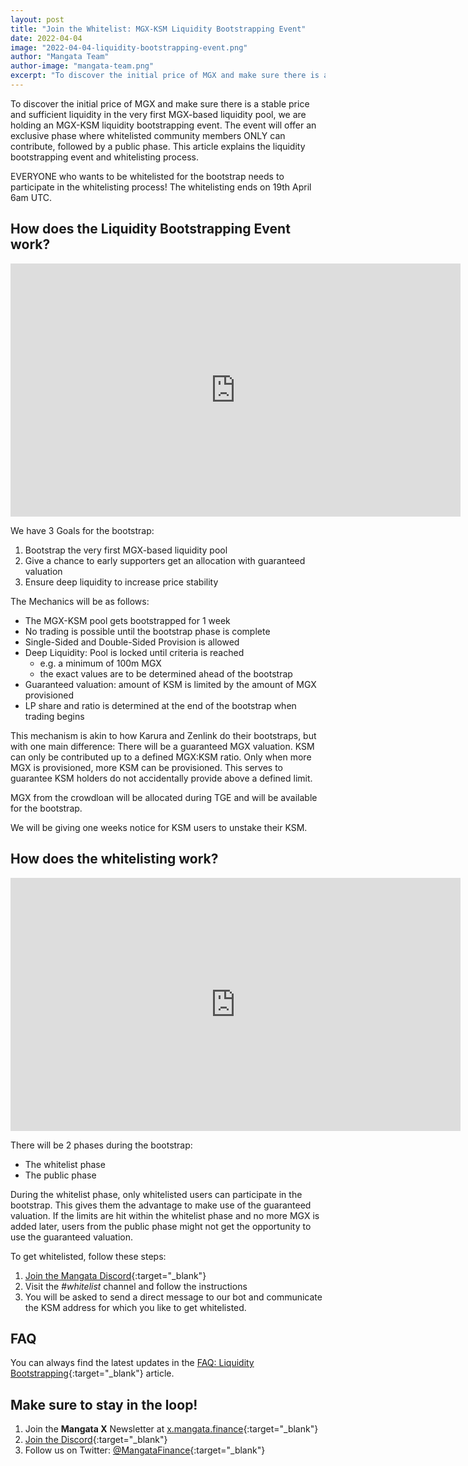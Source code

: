 ```yaml
---
layout: post
title: "Join the Whitelist: MGX-KSM Liquidity Bootstrapping Event"
date: 2022-04-04
image: "2022-04-04-liquidity-bootstrapping-event.png"
author: "Mangata Team"
author-image: "mangata-team.png"
excerpt: "To discover the initial price of MGX and make sure there is a stable price and sufficient liquidity in the very first MGX-based liquidity pool, we are holding an MGX-KSM liquidity bootstrapping event. The event will offer an exclusive phase where whitelisted community members ONLY can contribute, followed by a public phase. This article explains the liquidity bootstrapping event and whitelisting process. EVERYONE who wants to be whitelisted for the bootstrap needs to participate in the whitelisting process! The whitelisting ends on 19th April 6am UTC."
---
```


To discover the initial price of MGX and make sure there is a stable price and sufficient liquidity in the very first MGX-based liquidity pool, we are holding an MGX-KSM liquidity bootstrapping event. The event will offer an exclusive phase where whitelisted community members ONLY can contribute, followed by a public phase. This article explains the liquidity bootstrapping event and whitelisting process.

EVERYONE who wants to be whitelisted for the bootstrap needs to participate in the whitelisting process! The whitelisting ends on 19th April 6am UTC.

## How does the Liquidity Bootstrapping Event work?

<iframe width="720" height="405" src="https://www.youtube.com/embed/oFOPX4UDGiI" title="YouTube video player" frameborder="0" allow="accelerometer; autoplay; clipboard-write; encrypted-media; gyroscope; picture-in-picture" allowfullscreen></iframe>

We have 3 Goals for the bootstrap:
1. Bootstrap the very first MGX-based liquidity pool
2. Give a chance to early supporters get an allocation with guaranteed valuation
3. Ensure deep liquidity to increase price stability

The Mechanics will be as follows:

- The MGX-KSM pool gets bootstrapped for 1 week
- No trading is possible until the bootstrap phase is complete
- Single-Sided and Double-Sided Provision is allowed
- Deep Liquidity: Pool is locked until criteria is reached
    - e.g. a minimum of 100m MGX
    - the exact values are to be determined ahead of the bootstrap
- Guaranteed valuation: amount of KSM is limited by the amount of MGX provisioned
- LP share and ratio is determined at the end of the bootstrap when trading begins

This mechanism is akin to how Karura and Zenlink do their bootstraps, but with one main difference: There will be a guaranteed MGX valuation. KSM can only be contributed up to a defined MGX:KSM ratio. Only when more MGX is provisioned, more KSM can be provisioned. This serves to guarantee KSM holders do not accidentally provide above a defined limit.

MGX from the crowdloan will be allocated during TGE and will be available for the bootstrap.

We will be giving one weeks notice for KSM users to unstake their KSM.

## How does the whitelisting work?

<iframe width="720" height="405" src="https://www.youtube.com/embed/nzMkD97GfcM" title="YouTube video player" frameborder="0" allow="accelerometer; autoplay; clipboard-write; encrypted-media; gyroscope; picture-in-picture" allowfullscreen></iframe>

There will be 2 phases during the bootstrap:
- The whitelist phase
- The public phase

During the whitelist phase, only whitelisted users can participate in the bootstrap. This gives them the advantage to make use of the guaranteed valuation. If the limits are hit within the whitelist phase and no more MGX is added later, users from the public phase might not get the opportunity to use the guaranteed valuation.

To get whitelisted, follow these steps:
1. [Join the Mangata Discord](https://discord.gg/mangata){:target="\_blank"}
2. Visit the *#whitelist* channel and follow the instructions
3. You will be asked to send a direct message to our bot and communicate the KSM address for which you like to get whitelisted.

## FAQ
You can always find the latest updates in the [FAQ: Liquidity Bootstrapping](https://mangata-finance.notion.site/FAQ-Liquidity-Bootstrapping-6cec4f3d384a40bba7892697c8dfdc9b){:target="\_blank"} article.

## Make sure to stay in the loop!
1. Join the **Mangata X** Newsletter at [x.mangata.finance](https://x.mangata.finance/){:target="\_blank"}
2. [Join the Discord](https://discord.gg/mangata){:target="\_blank"}
3. Follow us on Twitter: [@MangataFinance](https://twitter.com/MangataFinance){:target="\_blank"}
